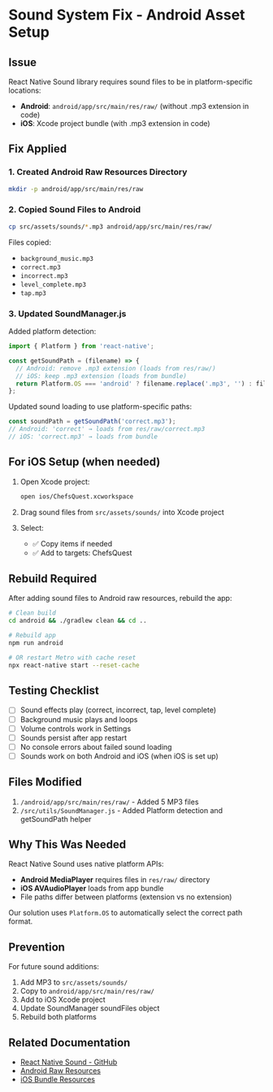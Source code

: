 # Sound System Fix - Android Asset Setup

## Issue
React Native Sound library requires sound files to be in platform-specific locations:
- **Android**: `android/app/src/main/res/raw/` (without .mp3 extension in code)
- **iOS**: Xcode project bundle (with .mp3 extension in code)

## Fix Applied

### 1. Created Android Raw Resources Directory
```bash
mkdir -p android/app/src/main/res/raw
```

### 2. Copied Sound Files to Android
```bash
cp src/assets/sounds/*.mp3 android/app/src/main/res/raw/
```

Files copied:
- `background_music.mp3`
- `correct.mp3`
- `incorrect.mp3`
- `level_complete.mp3`
- `tap.mp3`

### 3. Updated SoundManager.js

Added platform detection:
```javascript
import { Platform } from 'react-native';

const getSoundPath = (filename) => {
  // Android: remove .mp3 extension (loads from res/raw/)
  // iOS: keep .mp3 extension (loads from bundle)
  return Platform.OS === 'android' ? filename.replace('.mp3', '') : filename;
};
```

Updated sound loading to use platform-specific paths:
```javascript
const soundPath = getSoundPath('correct.mp3');
// Android: 'correct' → loads from res/raw/correct.mp3
// iOS: 'correct.mp3' → loads from bundle
```

## For iOS Setup (when needed)

1. Open Xcode project:
   ```bash
   open ios/ChefsQuest.xcworkspace
   ```

2. Drag sound files from `src/assets/sounds/` into Xcode project
3. Select:
   - ✅ Copy items if needed
   - ✅ Add to targets: ChefsQuest

## Rebuild Required

After adding sound files to Android raw resources, rebuild the app:

```bash
# Clean build
cd android && ./gradlew clean && cd ..

# Rebuild app
npm run android

# OR restart Metro with cache reset
npx react-native start --reset-cache
```

## Testing Checklist

- [ ] Sound effects play (correct, incorrect, tap, level complete)
- [ ] Background music plays and loops
- [ ] Volume controls work in Settings
- [ ] Sounds persist after app restart
- [ ] No console errors about failed sound loading
- [ ] Sounds work on both Android and iOS (when iOS is set up)

## Files Modified

1. `/android/app/src/main/res/raw/` - Added 5 MP3 files
2. `/src/utils/SoundManager.js` - Added Platform detection and getSoundPath helper

## Why This Was Needed

React Native Sound uses native platform APIs:
- **Android MediaPlayer** requires files in `res/raw/` directory
- **iOS AVAudioPlayer** loads from app bundle
- File paths differ between platforms (extension vs no extension)

Our solution uses `Platform.OS` to automatically select the correct path format.

## Prevention

For future sound additions:
1. Add MP3 to `src/assets/sounds/`
2. Copy to `android/app/src/main/res/raw/`
3. Add to iOS Xcode project
4. Update SoundManager soundFiles object
5. Rebuild both platforms

## Related Documentation

- [React Native Sound - GitHub](https://github.com/zmxv/react-native-sound)
- [Android Raw Resources](https://developer.android.com/guide/topics/resources/providing-resources#OriginalFiles)
- [iOS Bundle Resources](https://developer.apple.com/library/archive/documentation/CoreFoundation/Conceptual/CFBundles/AboutBundles/AboutBundles.html)
